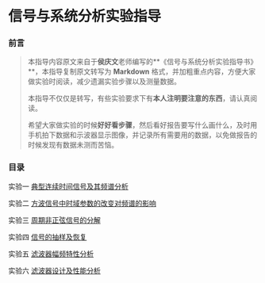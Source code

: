 # 信号与系统分析实验指导

### 前言

> 本指导内容原文来自于**侯庆文**老师编写的**《信号与系统分析实验指导书》**，本指导复制原文转写为 **Markdown** 格式，并加粗重点内容，方便大家做实验时阅读，减少遗漏实验步骤以及测量数据。
>
> 本指导不仅仅是转写，有些实验要求下有**本人注明要注意的东西**，请认真阅读。
>
> 希望大家做实验的时候**好好看步骤**，然后看好报告要写什么画什么，及时用手机拍下数据和示波器显示图像，并记录所有需要用的数据，以免做报告的时候发现有数据未测而苦恼。



### 目录

实验一    [典型连续时间信号及其频谱分析](1.md)

实验二    [方波信号中时域参数的改变对频谱的影响](2.md)

实验三    [周期非正弦信号的分解](3.md)

实验四    [信号的抽样及恢复](4.md)

实验五    [滤波器幅频特性分析](5.md)

实验六    [滤波器设计及性能分析](6.md)


